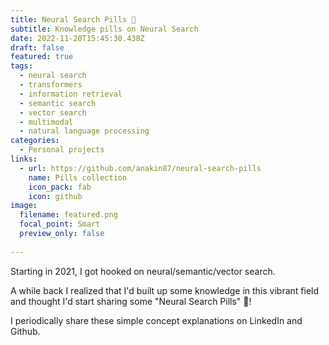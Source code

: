```yaml
---
title: Neural Search Pills 💊
subtitle: Knowledge pills on Neural Search
date: 2022-11-20T15:45:30.438Z
draft: false
featured: true
tags:
  - neural search
  - transformers
  - information retrieval
  - semantic search
  - vector search
  - multimodal
  - natural language processing
categories:
  - Personal projects
links:
  - url: https://github.com/anakin87/neural-search-pills
    name: Pills collection
    icon_pack: fab
    icon: github
image:
  filename: featured.png
  focal_point: Smart
  preview_only: false
 
---
```

Starting in 2021, I got hooked on neural/semantic/vector search.

A while back I realized that I'd built up some knowledge in this vibrant field and thought I'd start sharing some "Neural Search Pills" 💊!

I periodically share these simple concept explanations on LinkedIn and Github.